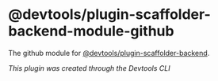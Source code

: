 # @devtools/plugin-scaffolder-backend-module-github

The github module for [@devtools/plugin-scaffolder-backend](https://www.npmjs.com/package/@devtools/plugin-scaffolder-backend).

_This plugin was created through the Devtools CLI_
